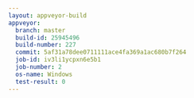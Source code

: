```yaml
---
layout: appveyor-build
appveyor:
  branch: master
  build-id: 25945496
  build-number: 227
  commit: 5af31a78dee0711111ace4fa369a1ac680b7f264
  job-id: iv3li1ycpxn6e5b1
  job-number: 2
  os-name: Windows
  test-result: 0
---
```

